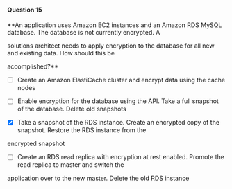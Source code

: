 #### Question  15


**An application uses Amazon EC2 instances and an Amazon RDS MySQL database. The database is not currently encrypted. A

solutions architect needs to apply encryption to the database for all new and existing data. How should this be

accomplished?**


- [ ] Create an Amazon ElastiCache cluster and encrypt data using the cache nodes


- [ ] Enable encryption for the database using the API. Take a full snapshot of the database. Delete old snapshots


- [x] Take a snapshot of the RDS instance. Create an encrypted copy of the snapshot. Restore the RDS instance from the

encrypted snapshot


- [ ] Create an RDS read replica with encryption at rest enabled. Promote the read replica to master and switch the

application over to the new master. Delete the old RDS instance


